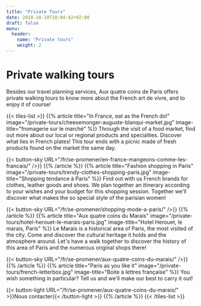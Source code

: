 ```yaml
---
title: "Private Tours"
date: 2018-10-10T18:04:42+02:00
draft: false
menu:
  header:
    name: "Private tours"
    weight: 2
---
```


# Private walking tours
Besides our travel planning services, Aux quatre coins de Paris offers private walking tours to know more about the French art de vivre, and to enjoy it of course!

{{< tiles-list >}}
  {{% article title="In France, eat as the French do!"
     image="/private-tours/cheesemonger-auguste-blanqui-market.jpg"
     image-title="fromagerie sur le marché" %}}
Through the visit of a food market, find out more about our local or regional products and specialties. Discover what lies in French plates! This tour ends with a picnic made of fresh products found on the market the same day.

{{< button-sky URL="/fr/se-promener/en-france-mangeons-comme-les-francais/" />}}
  {{% /article %}}
  {{% article title="Fashion shopping in Paris"
     image="/private-tours/trendy-clothes-shopping-paris.jpg"
     image-title="Shopping tendance à Paris" %}}
Find out with us French brands for clothes, leather goods and shoes. We plan together an itinerary according to your wishes and your budget for this shopping session. Together we'll discover what makes the so special style of the parisian women!

{{< button-sky URL="/fr/se-promener/shopping-mode-a-paris/" />}}
  {{% /article %}}
  {{% article title="Aux quatre coins du Marais"
     image="/private-tours/hotel-herouet-le-marais-paris.jpg"
     image-title="Hotel Herouet, le marais, Paris" %}}
Le Marais is a historical area of Paris, the most visited of the city. Come and discover the cultural heritage it holds and the atmosphere around. Let's have a walk together to discover the history of this area of Paris and the numerous original shops there!

{{< button-sky URL="/fr/se-promener/aux-quatre-coins-du-marais/" />}}
  {{% /article %}}
  {{% article title="Paris as you like it"
     image="/private-tours/french-letterbox.jpg"
     image-title="Boite à lettres française" %}}
You wish something in particular? Tell us and we'll make our best to carry it out!

{{< button-light URL="/fr/se-promener/aux-quatre-coins-du-marais/" >}}Nous contacter{{< /button-light >}}
  {{% /article %}}
{{< /tiles-list >}}
